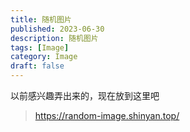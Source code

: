 ```yaml
---
title: 随机图片
published: 2023-06-30
description: 随机图片
tags: [Image]
category: Image
draft: false
---
```


以前感兴趣弄出来的，现在放到这里吧
> https://random-image.shinyan.top/